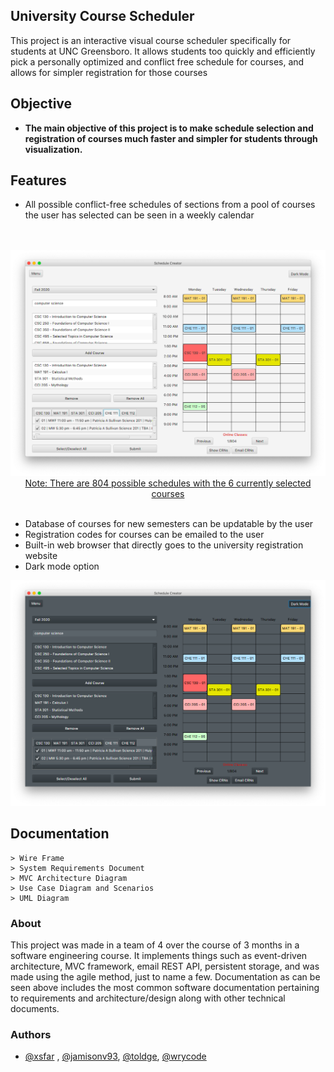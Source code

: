 ## University Course Scheduler

This project is an interactive visual course scheduler specifically for students at UNC Greensboro. It allows students too quickly and efficiently pick a personally optimized and conflict free schedule for courses, and allows for simpler registration for those courses


## Objective

- **The main objective of this project is to make schedule selection and registration of courses much faster and simpler for students through visualization.**

## Features

- All possible conflict-free schedules of sections from a pool of courses the user has selected can be seen in a weekly calendar
<p align="center">
    <br><br>
  <img src="demo/ExampleScheduleRegular.png">
  <a href="#">Note: There are 804 possible schedules with the  6 currently selected courses</a> 
    <br><br>
</p>

- Database of courses for new semesters can be updatable by the user
- Registration codes for courses can be emailed to the user
- Built-in web browser that directly goes to the university registration website
- Dark mode option

![Alt text](demo/ExampleScheduleDark.png)

## Documentation
    > Wire Frame
    > System Requirements Document
    > MVC Architecture Diagram
    > Use Case Diagram and Scenarios
    > UML Diagram

### About
This project was made in a team of 4 over the course of 3 months in a software engineering course. It implements things such as event-driven architecture, MVC framework, email REST API, persistent storage, and was made using the agile method, just to name a few. Documentation as can be seen above includes the most common software documentation pertaining to requirements and architecture/design along with other technical documents. 
### Authors
- [@xsfar](https://github.com/xsfar) , [@jamisonv93](https://github.com/jamisonv93), [@toldge](https://github.com/toldge), [@wrycode](https://github.com/wrycode)


